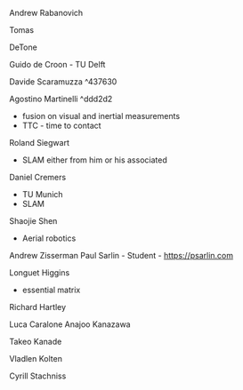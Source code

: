 Andrew Rabanovich

Tomas

DeTone

Guido de Croon - TU Delft

Davide Scaramuzza ^437630

Agostino Martinelli  ^ddd2d2
- fusion on visual and inertial measurements
- TTC - time to contact

Roland Siegwart
- SLAM either from him or his associated

Daniel Cremers
- TU Munich
- SLAM

Shaojie Shen
- Aerial robotics


Andrew Zisserman
Paul Sarlin - Student -  https://psarlin.com


Longuet Higgins 
- essential matrix 


Richard Hartley

Luca Caralone
Anajoo Kanazawa

Takeo Kanade


Vladlen Kolten

Cyrill Stachniss
